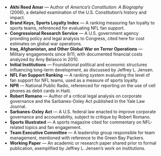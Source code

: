 - **Akhi Reed Amar** — Author of *America’s Constitution: A Biography* (2006), a detailed examination of the U.S. Constitution’s history and impact.  
- **Brand Keys, Sports Loyalty Index** — A ranking measuring fan loyalty to sports teams, referenced for evaluating NFL fan support.  
- **Congressional Research Service** — A U.S. government agency providing policy and legal analysis to Congress, cited here for cost estimates on global war operations.  
- **Iraq, Afghanistan, and Other Global War on Terror Operations** — Military engagements since 9/11, with documented financial costs analyzed by Amy Belasco in 2010.  
- **Initial Institutions** — Foundational political and economic structures influencing long-term development, as discussed by Jeffrey L. Jensen.  
- **NFL Fan Support Ranking** — A ranking system evaluating the level of fan support for NFL teams, used as a measure of sports loyalty.  
- **NPR** — National Public Radio, referenced for reporting on the use of cell phones as debit cards in Haiti.  
- **Robert Romano** — Author of a critical legal analysis on corporate governance and the Sarbanes-Oxley Act published in the Yale Law Journal.  
- **Sarbanes-Oxley Act** — A U.S. federal law enacted to improve corporate governance and accountability, subject to critique by Robert Romano.  
- **Sports Illustrated** — A sports magazine cited for commentary on NFL-related topics and fan engagement.  
- **Team Executive Committee** — A leadership group responsible for team management, mentioned with reference to the Green Bay Packers.  
- **Working Paper** — An academic or research paper shared prior to formal publication, exemplified by Jeffrey L. Jensen’s work on institutions.
